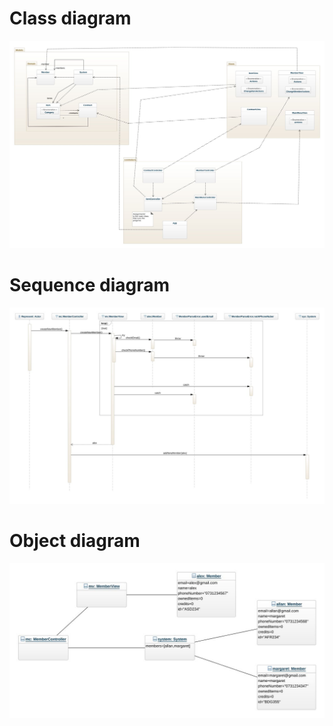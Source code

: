 # Class diagram

<img src="./Design/class-diagram.jpeg">

# Sequence diagram

<img src="./Design/sequence-diagram.jpeg">

# Object diagram

<img src="./Design/object-diagram.jpeg">
